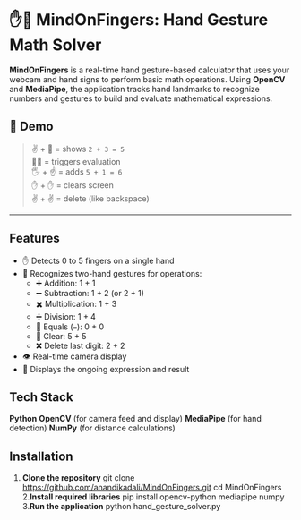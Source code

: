 # ✋🧠 MindOnFingers: Hand Gesture Math Solver

**MindOnFingers** is a real-time hand gesture-based calculator that uses your webcam and hand signs to perform basic math operations. Using **OpenCV** and **MediaPipe**, the application tracks hand landmarks to recognize numbers and gestures to build and evaluate mathematical expressions.


## 📸 Demo

> ✌️ + 🤞 = shows `2 + 3 = 5`  
> 👊👊 = triggers evaluation  
> 🖐 + ☝️ = adds `5 + 1 = 6`  
> ✋ + ✋ = clears screen  
> ✌️ + ✌️ = delete (like backspace)

---

##  Features

- ✋ Detects 0 to 5 fingers on a single hand
- 🤝 Recognizes two-hand gestures for operations:
  - ➕ Addition: 1 + 1
  - ➖ Subtraction: 1 + 2 (or 2 + 1)
  - ✖️ Multiplication: 1 + 3
  - ➗ Division: 1 + 4
  - 🧮 Equals (`=`): 0 + 0
  - 🔄 Clear: 5 + 5
  - ❌ Delete last digit: 2 + 2
- 👁️ Real-time camera display
- 💬 Displays the ongoing expression and result



##  Tech Stack

 **Python**
 **OpenCV** (for camera feed and display)
 **MediaPipe** (for hand detection)
 **NumPy** (for distance calculations)



## Installation

1. **Clone the repository**
git clone https://github.com/anandikadali/MindOnFingers.git
cd MindOnFingers
2.**Install required libraries**
pip install opencv-python mediapipe numpy
3.**Run the application**
python hand_gesture_solver.py
